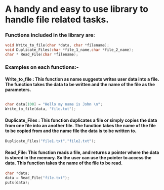 # A handy and easy to use library to handle file related tasks.

### Functions included in the library are:

```C
void Write_to_file(char *data, char *filename);
void Duplicate_Files(char *file_1_name,char *file_2_name);
char * Read_File(char *filename);
```

### Examples on each functions:-

#### Write_to_file : This function as name suggests writes user data into a file. The function takes the data to be written and the name of the file as the parameters.
```C

char data[100] = "Hello my name is John \n";
Write_to_file(data, "file.txt");

```

#### Duplicate_Files : This function duplicates a file or simply copies the data from one file into an another file. The function takes the name of the file to be copied from and the name file the data is to be written to.

```C
Duplicate_Files("file1.txt","file2.txt");
```

#### Read_File: This function reads a file, and returns a pointer where the data is stored in the memory. So the user can use the pointer to access the data. This function takes the name of the file to be read.

```C
char *data;
data = Read_File("file.txt");
puts(data);
```
